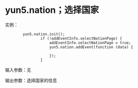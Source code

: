 # yun5.nation；选择国家

实例：

```text
		yun5.nation.init();
				if (!addEventInfo.selectNationPage) {
					addEventInfo.selectNationPage = true;
					yun5.nation.addEvent(function (data) {
						
					});
				}
```

输入参数：无

输出参数：选择国家的信息

